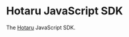 # Hotaru JavaScript SDK

The [Hotaru](https://github.com/jsoendermann/HotaruServer) JavaScript SDK.
